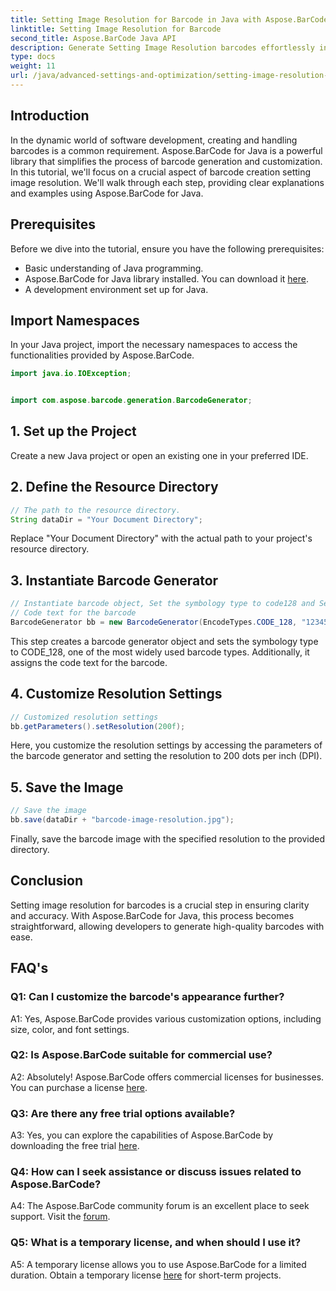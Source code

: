 ```yaml
---
title: Setting Image Resolution for Barcode in Java with Aspose.BarCode
linktitle: Setting Image Resolution for Barcode
second_title: Aspose.BarCode Java API
description: Generate Setting Image Resolution barcodes effortlessly in Java with Aspose.BarCode. Customize settings for clarity and precision.
type: docs
weight: 11
url: /java/advanced-settings-and-optimization/setting-image-resolution-barcode/
---
```

## Introduction

In the dynamic world of software development, creating and handling barcodes is a common requirement. Aspose.BarCode for Java is a powerful library that simplifies the process of barcode generation and customization. In this tutorial, we'll focus on a crucial aspect of barcode creation setting image resolution. We'll walk through each step, providing clear explanations and examples using Aspose.BarCode for Java.

## Prerequisites

Before we dive into the tutorial, ensure you have the following prerequisites:

- Basic understanding of Java programming.
- Aspose.BarCode for Java library installed. You can download it [here](https://releases.aspose.com/barcode/java/).
- A development environment set up for Java.

## Import Namespaces

In your Java project, import the necessary namespaces to access the functionalities provided by Aspose.BarCode.

```java
import java.io.IOException;


import com.aspose.barcode.generation.BarcodeGenerator;
```

## 1. Set up the Project

Create a new Java project or open an existing one in your preferred IDE.

## 2. Define the Resource Directory

```java
// The path to the resource directory.
String dataDir = "Your Document Directory";
```

Replace "Your Document Directory" with the actual path to your project's resource directory.

## 3. Instantiate Barcode Generator

```java
// Instantiate barcode object, Set the symbology type to code128 and Set the
// Code text for the barcode
BarcodeGenerator bb = new BarcodeGenerator(EncodeTypes.CODE_128, "1234567");
```

This step creates a barcode generator object and sets the symbology type to CODE_128, one of the most widely used barcode types. Additionally, it assigns the code text for the barcode.

## 4. Customize Resolution Settings

```java
// Customized resolution settings
bb.getParameters().setResolution(200f);
```

Here, you customize the resolution settings by accessing the parameters of the barcode generator and setting the resolution to 200 dots per inch (DPI).

## 5. Save the Image

```java
// Save the image
bb.save(dataDir + "barcode-image-resolution.jpg");
```

Finally, save the barcode image with the specified resolution to the provided directory.

## Conclusion

Setting image resolution for barcodes is a crucial step in ensuring clarity and accuracy. With Aspose.BarCode for Java, this process becomes straightforward, allowing developers to generate high-quality barcodes with ease.

## FAQ's

### Q1: Can I customize the barcode's appearance further?

A1: Yes, Aspose.BarCode provides various customization options, including size, color, and font settings.

### Q2: Is Aspose.BarCode suitable for commercial use?

A2: Absolutely! Aspose.BarCode offers commercial licenses for businesses. You can purchase a license [here](https://purchase.aspose.com/buy).

### Q3: Are there any free trial options available?

A3: Yes, you can explore the capabilities of Aspose.BarCode by downloading the free trial [here](https://releases.aspose.com/).

### Q4: How can I seek assistance or discuss issues related to Aspose.BarCode?

A4: The Aspose.BarCode community forum is an excellent place to seek support. Visit the [forum](https://forum.aspose.com/c/barcode/13).

### Q5: What is a temporary license, and when should I use it?

A5: A temporary license allows you to use Aspose.BarCode for a limited duration. Obtain a temporary license [here](https://purchase.aspose.com/temporary-license/) for short-term projects.
